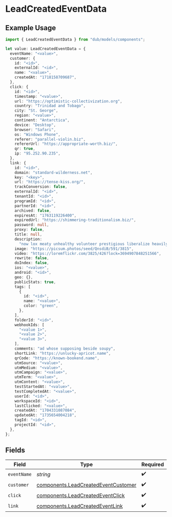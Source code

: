 # LeadCreatedEventData

## Example Usage

```typescript
import { LeadCreatedEventData } from "dub/models/components";

let value: LeadCreatedEventData = {
  eventName: "<value>",
  customer: {
    id: "<id>",
    externalId: "<id>",
    name: "<value>",
    createdAt: "1718158709687",
  },
  click: {
    id: "<id>",
    timestamp: "<value>",
    url: "https://optimistic-collectivization.org",
    country: "Trinidad and Tobago",
    city: "St. George",
    region: "<value>",
    continent: "Antarctica",
    device: "Desktop",
    browser: "Safari",
    os: "Windows Phone",
    referer: "parallel-violin.biz",
    refererUrl: "https://appropriate-worth.biz/",
    qr: true,
    ip: "95.252.90.235",
  },
  link: {
    id: "<id>",
    domain: "standard-wilderness.net",
    key: "<key>",
    url: "https://tense-kiss.org/",
    trackConversion: false,
    externalId: "<id>",
    tenantId: "<id>",
    programId: "<id>",
    partnerId: "<id>",
    archived: false,
    expiresAt: "1763119226400",
    expiredUrl: "https://shimmering-traditionalism.biz/",
    password: null,
    proxy: false,
    title: null,
    description:
      "now lox meaty unhealthy volunteer prestigious liberalize heavily abandoned",
    image: "https://picsum.photos/seed/QnsdiB/591/3815",
    video: "https://loremflickr.com/3825/426?lock=3694907848251566",
    rewrite: false,
    doIndex: false,
    ios: "<value>",
    android: "<id>",
    geo: {},
    publicStats: true,
    tags: [
      {
        id: "<id>",
        name: "<value>",
        color: "green",
      },
    ],
    folderId: "<id>",
    webhookIds: [
      "<value 1>",
      "<value 2>",
      "<value 3>",
    ],
    comments: "ad whose supposing beside soupy",
    shortLink: "https://unlucky-apricot.name",
    qrCode: "https://known-bookend.name",
    utmSource: "<value>",
    utmMedium: "<value>",
    utmCampaign: "<value>",
    utmTerm: "<value>",
    utmContent: "<value>",
    testStartedAt: "<value>",
    testCompletedAt: "<value>",
    userId: "<id>",
    workspaceId: "<id>",
    lastClicked: "<value>",
    createdAt: "1704331087084",
    updatedAt: "1735654004218",
    tagId: "<id>",
    projectId: "<id>",
  },
};
```

## Fields

| Field                                                                                      | Type                                                                                       | Required                                                                                   | Description                                                                                |
| ------------------------------------------------------------------------------------------ | ------------------------------------------------------------------------------------------ | ------------------------------------------------------------------------------------------ | ------------------------------------------------------------------------------------------ |
| `eventName`                                                                                | *string*                                                                                   | :heavy_check_mark:                                                                         | N/A                                                                                        |
| `customer`                                                                                 | [components.LeadCreatedEventCustomer](../../models/components/leadcreatedeventcustomer.md) | :heavy_check_mark:                                                                         | N/A                                                                                        |
| `click`                                                                                    | [components.LeadCreatedEventClick](../../models/components/leadcreatedeventclick.md)       | :heavy_check_mark:                                                                         | N/A                                                                                        |
| `link`                                                                                     | [components.LeadCreatedEventLink](../../models/components/leadcreatedeventlink.md)         | :heavy_check_mark:                                                                         | N/A                                                                                        |
